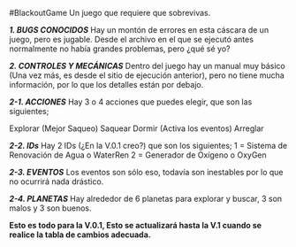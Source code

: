 #BlackoutGame
Un juego que requiere que sobrevivas.

**_1. BUGS CONOCIDOS_** Hay un montón de errores en esta cáscara de un juego, pero es jugable. Desde el archivo en el que se ejecutó antes normalmente no había grandes problemas, pero ¿qué sé yo?

_**2. CONTROLES Y MECÁNICAS**_ Dentro del juego hay un manual muy básico (Una vez más, es desde el sitio de ejecución anterior), pero no tiene mucha información, por lo que los detalles están por debajo.

_**2-1. ACCIONES**_ Hay 3 o 4 acciones que puedes elegir, que son las siguientes;

Explorar (Mejor Saqueo)
Saquear
Dormir (Activa los eventos)
Arreglar

**_2-2. IDs_** Hay 2 IDs (¿En la V.0.1 creo?) que son los siguientes;
1 = Sistema de Renovación de Agua o WaterRen
2 = Generador de Oxígeno o OxyGen

_**2-3. EVENTOS**_ Los eventos son sólo eso, todavía son inestables por lo que no ocurrirá nada drástico.

_**2-4. PLANETAS**_ Hay alrededor de 6 planetas para explorar y buscar, 3 son malos y 3 son buenos.

**Esto es todo para la V.0.1, Esto se actualizará hasta la V.1 cuando se realice la tabla de cambios adecuada.**
